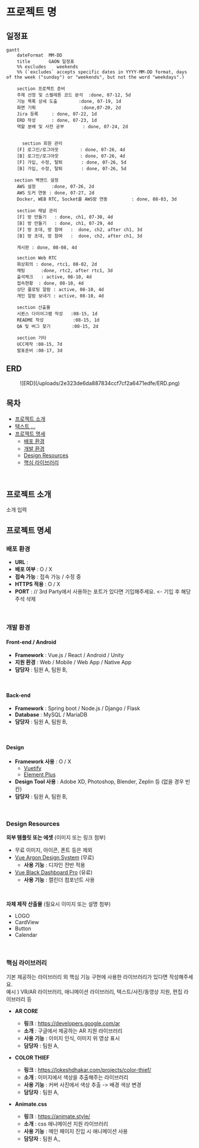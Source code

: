 # 프로젝트 명

## 일정표

```mermaid
gantt
    dateFormat  MM-DD
    title       GAON 일정표
    %% excludes    weekends
    %% (`excludes` accepts specific dates in YYYY-MM-DD format, days of the week ("sunday") or "weekends", but not the word "weekdays".)

    section 프로젝트 준비
    주제 선정 및 스켈레톤 코드 분석	:done, 07-12, 5d
    기능 목록 상세 도출		   :done, 07-19, 1d
    화면 기획				  :done,07-20, 2d
   	Jira 등록		: done, 07-22, 1d
    ERD 작성		: done, 07-23, 1d
    역할 분배 및 사전 공부		: done, 07-24, 2d
   
    
	  section 회원 관리
    [F] 로그인/로그아웃		: done, 07-26, 4d
    [B] 로그인/로그아웃		: done, 07-26, 4d
    [F] 가입, 수정, 탈퇴		 : done, 07-26, 5d
    [B] 가입, 수정, 탈퇴		 : done, 07-26, 5d
     
   section 백앤드 설정
    AWS 설정		:done, 07-26, 2d
    AWS 도커 연동 : done, 07-27, 2d
    Docker, WEB RTC, Socket를 AWS랑 연동		 : done, 08-03, 3d

    section 채널 관리
    [F] 방 만들기 	: done, ch1, 07-30, 4d
    [B] 방 만들기 	: done, ch1, 07-29, 4d
    [F] 방 초대, 방 참여   :  done, ch2, after ch1, 3d
    [B] 방 초대, 방 참여   :  done, ch2, after ch1, 3d
   
    게시판 : done, 08-08, 4d
    
    section Web RTC
    화상회의 : done, rtc1, 08-02, 2d
    채팅      :done, rtc2, after rtc1, 3d
    출석체크   : active, 08-10, 4d
    접속현황  : done, 08-10, 4d
    상단 플로팅 알람 : active, 08-10, 4d
    개인 알람 보내기 : active, 08-10, 4d
    
    section 산출물
    시퀸스 다이어그램 작성   :08-15, 1d
    README 작성  			:08-15, 1d
    QA 및 버그 찾기  	  :08-15, 2d
    
    section 기타
    UCC제작 :08-15, 7d
    발표준비 :08-17, 3d
```

## ERD 
<div align="center"> 
![ERD](/uploads/2e323de6da887834ccf7cf2a6471edfe/ERD.png)
</div>

## 목차

- [프로젝트 소개](#프로젝트-소개)   
- [텍스트 ... ](#프로젝트-소개)   
- [프로젝트 명세](#프로젝트-명세)
  - [배포 환경](#배포-환경)
  - [개발 환경](#개발-환경)
  - [Design Resources](#design-resources)
  - [핵심 라이브러리](#핵심-라이브러리)
<br>

## 프로젝트 소개
소개 입력
<br>

## 프로젝트 명세
### 배포 환경
- __URL__ : 
- __배포 여부__ : O / X
- __접속 가능__ : 접속 가능 / 수정 중
- __HTTPS 적용__ : O / X
- __PORT__ : // 3rd Party에서 사용하는 포트가 있다면 기입해주세요. <- 기입 후 해당 주석 삭제
<br>

### 개발 환경
#### Front-end / Android
- __Framework__ : Vue.js / React / Android / Unity
- __지원 환경__ : Web / Mobile / Web App / Native App
- __담당자__ : 팀원 A, 팀원 B,
<br>

#### Back-end
- __Framework__ : Spring boot / Node.js / Django / Flask
- __Database__ : MySQL / MariaDB
- __담당자__ : 팀원 A, 팀원 B,
<br>

#### Design
- __Framework 사용__ : O / X
  - [Vuetify](https://vuetifyjs.com/)
  - [Element Plus](https://element-plus.org/)
- __Design Tool 사용__ : Adobe XD, Photoshop, Blender, Zeplin 등 (없을 경우 빈칸)
- __담당자__ : 팀원 A, 팀원 B,
<br>

### Design Resources
__외부 템플릿 또는 에셋__ (이미지 또는 링크 첨부)
- 무료 이미지, 아이콘, 폰트 등은 제외
- [Vue Argon Design System](https://www.creative-tim.com/product/vue-argon-design-system?affiliate_id=116187) (무료)
  - __사용 기능__ : 디자인 전반 적용
- [Vue Black Dashboard Pro](https://www.creative-tim.com/product/vue-black-dashboard-pro?affiliate_id=116187) (유료)
  - __사용 기능__ : 캘린더 컴포넌트 사용
<br>

__자체 제작 산출물__ (필요시 이미지 또는 설명 첨부)
- LOGO
- CardView
- Button
- Calendar
<br>

### 핵심 라이브러리
기본 제공하는 라이브러리 외 핵심 기능 구현에 사용한 라이브러리가 있다면 작성해주세요.   
예시 ) VR/AR 라이브러리, 애니메이션 라이브러리, 텍스트/사진/동영상 지원, 편집 라이브러리 등

- __AR CORE__
  - __링크__ : https://developers.google.com/ar
  - __소개__ : 구글에서 제공하는 AR 지원 라이브러리
  - __사용 기능__ : 이미지 인식, 이미지 위 영상 표시
  - __담당자__ : 팀원 A, 

- __COLOR THIEF__
  - __링크__ : https://lokeshdhakar.com/projects/color-thief/
  - __소개__ : 이미지에서 색상을 추출해주는 라이브러리
  - __사용 기능__ : 커버 사진에서 색상 추출 -> 배경 색상 변경
  - __담당자__ : 팀원 A,

- __Animate.css__
  - __링크__ : https://animate.style/
  - __소개__ : css 애니메이션 지원 라이브러리
  - __사용 기능__ : 메인 페이지 진입 시 애니메이션 사용
  - __담당자__ : 팀원 A,,


